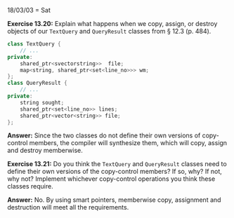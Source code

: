18/03/03 = Sat

**Exercise 13.20:** Explain what happens when we copy, assign, or destroy objects of our `TextQuery` and `QueryResult` classes from § 12.3 (p. 484).

```c++
class TextQuery {
    // ...
private:
    shared_ptr<svectorstring>>  file;
    map<string, shared_ptr<set<line_no>>> wm;
};
class QueryResult {
    // ...
private:
    string sought;
    shared_ptr<set<line_no>> lines;
    shared_ptr<vector<string>> file;
};
```

**Answer:** Since the two classes do not define their own versions of copy-control members, the compiler will synthesize them, which will copy, assign and destroy memberwise.

**Exercise 13.21:** Do you think the `TextQuery` and `QueryResult` classes need to define their own versions of the copy-control members? If so, why? If not, why not? Implement whichever copy-control operations you think these classes require.

**Answer:** No. By using smart pointers, memberwise copy, assignment and destruction will meet all the requirements.